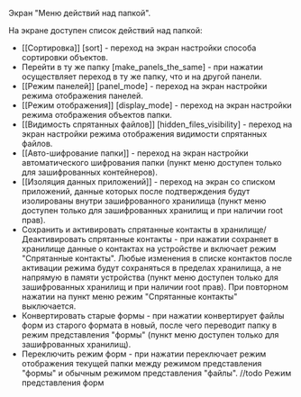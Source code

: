 Экран "Меню действий над папкой".

На экране доступен список действий над папкой:
* [[Сортировка]] [sort] - переход на экран настройки способа сортировки объектов.
* Перейти в ту же папку [make_panels_the_same] - при нажатии осуществляет переход в ту же папку, что и на другой панели.
* [[Режим панелей]] [panel_mode] - переход на экран настройки режима отображения панелей.
* [[Режим отображения]] [display_mode] - переход на экран настройки режима отображения объектов папки.
* [[Видимость спрятанных файлов]] [hidden_files_visibility] - переход на экран настройки режима отображения видимости спрятанных файлов.
* [[Авто-шифрование папки]] - переход на экран настройки автоматического шифрования папки (пункт меню доступен только для зашифрованных контейнеров).
* [[Изоляция данных приложений]] - переход на экран со списком приложений, данные которых после подтверждения будут изолированы внутри зашифрованного хранилища (пункт меню доступен только для зашифрованных хранилищ и при наличии root прав).
* Сохранить и активировать спрятанные контакты в хранилище/Деактивировать спрятанные контакты - при нажатии сохраняет в хранилище данные о контактах на устройстве и включает режим "Спрятанные контакты". Любые изменения в списке контактов после активации режима будут сохраняться в пределах хранилища, а не напрямую в памяти устройства (пункт меню доступен только для зашифрованных хранилищ и при наличии root прав). При повторном нажатии на пункт меню режим "Спрятанные контакты" выключается.
* Конвертировать старые формы - при нажатии конвертирует файлы форм из старого формата в новый, после чего переводит папку в режим представления "формы" (пункт меню доступен только для зашифрованных хранилищ).
* Переключить режим форм - при нажатии переключает режим отображения текущей папки между режимом представления "формы" и обычным режимом представления "файлы". //todo Режим представления форм